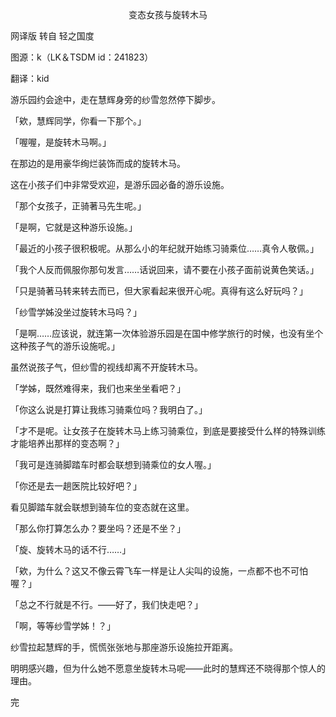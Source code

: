 <p align="center">变态女孩与旋转木马</p>

网译版 转自 轻之国度

图源：k（LK＆TSDM id：241823）

翻译：kid

游乐园约会途中，走在慧辉身旁的纱雪忽然停下脚步。

「欸，慧辉同学，你看一下那个。」

「喔喔，是旋转木马啊。」

在那边的是用豪华绚烂装饰而成的旋转木马。

这在小孩子们中非常受欢迎，是游乐园必备的游乐设施。

「那个女孩子，正骑著马先生呢。」

「是啊，它就是这种游乐设施。」

「最近的小孩子很积极呢。从那么小的年纪就开始练习骑乘位……真令人敬佩。」

「我个人反而佩服你那句发言……话说回来，请不要在小孩子面前说黄色笑话。」

「只是骑著马转来转去而已，但大家看起来很开心呢。真得有这么好玩吗？」

「纱雪学姊没坐过旋转木马吗？」

「是啊……应该说，就连第一次体验游乐园是在国中修学旅行的时候，也没有坐个这种孩子气的游乐设施呢。」

虽然说孩子气，但纱雪的视线却离不开旋转木马。

「学姊，既然难得来，我们也来坐坐看吧？」

「你这么说是打算让我练习骑乘位吗？我明白了。」

「才不是呢。让女孩子在旋转木马上练习骑乘位，到底是要接受什么样的特殊训练才能培养出那样的变态啊？」

「我可是连骑脚踏车时都会联想到骑乘位的女人喔。」

「你还是去一趟医院比较好吧？」

看见脚踏车就会联想到骑车位的变态就在这里。

「那么你打算怎么办？要坐吗？还是不坐？」

「旋、旋转木马的话不行……」

「欸，为什么？这又不像云霄飞车一样是让人尖叫的设施，一点都不也不可怕喔？」

「总之不行就是不行。——好了，我们快走吧？」

「啊，等等纱雪学姊！？」

纱雪拉起慧辉的手，慌慌张张地与那座游乐设施拉开距离。

明明感兴趣，但为什么她不愿意坐旋转木马呢——此时的慧辉还不晓得那个惊人的理由。

完

